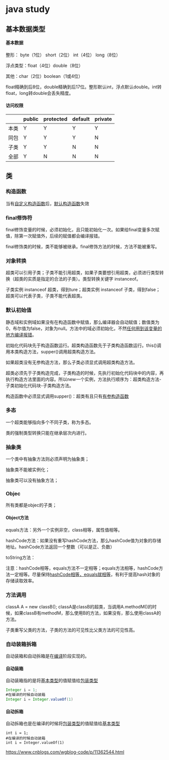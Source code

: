 # java study

## 基本数据类型

#### 基本数据

整形： byte（1位） short（2位） int（4位） long（8位）

浮点类型：float（4位）double（8位）

其他：char（2位）boolean（1或4位） 

float精确到后8位，double精确到后17位。整形默认int，浮点默认double。int转float，long转double会丢失精度。

#### 访问权限

|      | public | protected | default | private |
| ---- | ------ | --------- | ------- | ------- |
| 本类 | Y      | Y         | Y       | Y       |
| 同包 | Y      | Y         | Y       | N       |
| 子类 | Y      | Y         | N       | N       |
| 全部 | Y      | N         | N       | N       |

## 类

### 构造函数

当有<u>自定义构造函数</u>后，<u>默认构造函数</u>失效

### final修饰符

final修饰变量的时候，必须初始化，且只能初始化一次。如果给final变量多次赋值，除第一次赋值外，后续的赋值都会编译报错。

final修饰类的时候，类不能够被继承。final修饰方法的时候，方法不能被重写。

### 对象转换

超类可以引用子类；子类不能引用超类，如果子类要想引用超类，必须进行类型转换（超类的实质是指定的合法的子类）。类型转换关键字 instanceof。

子类实例 instanceof 超类，得到ture；超类实例 instanceof 子类，得到false；超类可以代表子类，子类不能代表超类。

### 默认初始值

静态域和实例域如果没有在构造函数中赋值，那么编译器会自动赋值；数值类为0，布尔值为false，对象为null。方法中的域必须初始化，不然<u>任何用到该变量的地方编译报错</u>。

初始化代码块先于构造函数运行。超类构造函数先于子类构造函数运行。this()调用本类构造方法，supper()调用超类构造方法。

如果超类没有无参构造方法，那么子类必须显式调用超类构造方法。

超类必须先于子类构造完成，子类构造的时候，先执行初始化代码块中的内容，再执行构造方法里面的内容。所以new一个实例，方法执行顺序为：超类构造方法-子类初始化代码块-子类构造方法。

构造函数中必须显式调用supper()：超类有且只有<u>有参构造函数</u>

### 多态

一个超类能够指向多个不同子类，称为多态。

类的强制类型转换只能在继承层次内进行。

### 抽象类

一个类中有抽象方法则必须声明为抽象类；

抽象类不能被实例化；

抽象类可以没有抽象方法；

### Objec

所有类都是objec的子类；

#### Object方法

equals方法：另外一个实例非空，class相等，属性值相等。

hashCode方法：如果没有重写hashCode方法，那么hashCode值为对象的存储地址。hashCode方法返回一个整数（可以是正、负数）

toString方法：

注意：hashCode相等，equals方法不一定相等；equals方法相等，hashCode方法一定相等。尽量保持<u>hashCode相等，equals就相等</u>，有利于提高hash对象的存储读取效率。

### 方法调用

classA A = new classB(); classA是classB的超类，当调用A.methodM()的时候，如果classB有methodM，那么使用B的方法，如果没有，那么使用classA的方法。

子类重写父类的方法，子类的方法的可见性比父类方法的可见性高。

### 自动装箱拆箱

自动装箱和自动拆箱是在<u>编译</u>阶段实现的。

#### 自动装箱

自动装箱指的是将<u>基本类型</u>的值赋值给<u>包装类型</u>

```java
Integer i = 1;
#在编译的时候自动装箱
Integer i = Integer.valueOf(1)
```

#### 自动拆箱

自动拆箱也是在编译的时候将<u>包装类型</u>的值赋值给<u>基本类型</u>

```
int i = 1;
#在编译的时候自动装箱
int i = Integer.valueOf(1)
```

https://www.cnblogs.com/wgblog-code/p/11362544.html